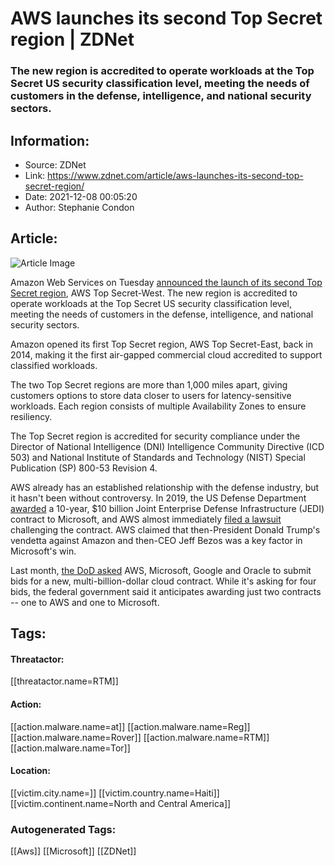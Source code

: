 # AWS launches its second Top Secret region | ZDNet
### The new region is accredited to operate workloads at the Top Secret US security classification level, meeting the needs of customers in the defense, intelligence, and national security sectors.

## Information:
+ Source: ZDNet
+ Link: https://www.zdnet.com/article/aws-launches-its-second-top-secret-region/
+ Date: 2021-12-08 00:05:20
+ Author: Stephanie Condon


## Article:
![Article Image](https://www.zdnet.com/a/img/resize/a9fd45bfbe5aa0ed0db1e5a90842c2b3c017d71b/2018/10/10/a833f737-6655-4ebc-a0b7-235e5c608556/us-pentagon-scope.jpg?width=770&height=578&fit=crop&auto=webp)

Amazon Web Services on Tuesday [announced the launch of its second Top Secret region](https://aws.amazon.com/blogs/publicsector/announcing-second-aws-top-secret-region-extending-support-us-government-classified-missions/), AWS Top Secret-West. The new region is accredited to operate workloads at the Top Secret US security classification level, meeting the needs of customers in the defense, intelligence, and national security sectors. 

Amazon opened its first Top Secret region, AWS Top Secret-East, back in 2014, making it the first air-gapped commercial cloud accredited to support classified workloads. 

The two Top Secret regions are more than 1,000 miles apart, giving customers options to store data closer to users for latency-sensitive workloads. Each region consists of multiple Availability Zones to ensure resiliency. 

The Top Secret region is accredited for security compliance under the Director of National Intelligence (DNI) Intelligence Community Directive (ICD 503) and National Institute of Standards and Technology (NIST) Special Publication (SP) 800-53 Revision 4.

AWS already has an established relationship with the defense industry, but it hasn't been without controversy. In 2019, the US Defense Department [awarded](https://www.zdnet.com/article/microsoft-wins-10-billion-u-s-department-of-defense-jedi-cloud-contract/) a 10-year, $10 billion Joint Enterprise Defense Infrastructure (JEDI) contract to Microsoft, and AWS almost immediately [filed a lawsuit](https://www.zdnet.com/article/its-official-aws-is-challenging-microsofts-10-billion-jedi-contract-win/) challenging the contract. AWS claimed that then-President Donald Trump's vendetta against Amazon and then-CEO Jeff Bezos was a key factor in Microsoft's win. 

Last month, [the DoD asked](https://www.zdnet.com/article/pentagon-asks-aws-microsoft-google-and-oracle-to-bid-for-new-cloud-contract/) AWS, Microsoft, Google and Oracle to submit bids for a new, multi-billion-dollar cloud contract. While it's asking for four bids, the federal government said it anticipates awarding just two contracts -- one to AWS and one to Microsoft. 





## Tags:

#### Threatactor:
[[threatactor.name=RTM]]

#### Action:
[[action.malware.name=at]] [[action.malware.name=Reg]] [[action.malware.name=Rover]] [[action.malware.name=RTM]] [[action.malware.name=Tor]]

#### Location:
[[victim.city.name=]] [[victim.country.name=Haiti]] [[victim.continent.name=North and Central America]]

### Autogenerated Tags:
[[Aws]] [[Microsoft]] [[ZDNet]]

